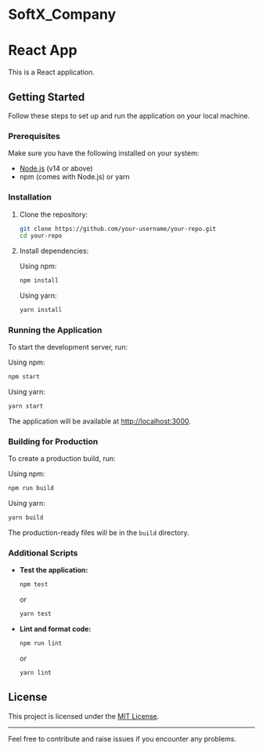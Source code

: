 # SoftX_Company

# React App

This is a React application.

## Getting Started

Follow these steps to set up and run the application on your local machine.

### Prerequisites

Make sure you have the following installed on your system:

- [Node.js](https://nodejs.org/) (v14 or above)
- npm (comes with Node.js) or yarn

### Installation

1. Clone the repository:

   ```bash
   git clone https://github.com/your-username/your-repo.git
   cd your-repo
   ```

2. Install dependencies:

   Using npm:
   ```bash
   npm install
   ```

   Using yarn:
   ```bash
   yarn install
   ```

### Running the Application

To start the development server, run:

Using npm:
```bash
npm start
```

Using yarn:
```bash
yarn start
```

The application will be available at [http://localhost:3000](http://localhost:3000).

### Building for Production

To create a production build, run:

Using npm:
```bash
npm run build
```

Using yarn:
```bash
yarn build
```

The production-ready files will be in the `build` directory.

### Additional Scripts

- **Test the application:**
  ```bash
  npm test
  ```
  or
  ```bash
  yarn test
  ```

- **Lint and format code:**
  ```bash
  npm run lint
  ```
  or
  ```bash
  yarn lint
  ```

## License

This project is licensed under the [MIT License](LICENSE).

---

Feel free to contribute and raise issues if you encounter any problems.
